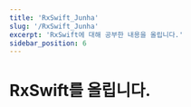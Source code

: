 ```yaml
---
title: 'RxSwift_Junha'
slug: '/RxSwift_Junha'
excerpt: 'RxSwift에 대해 공부한 내용을 올립니다.'
sidebar_position: 6
---
```


# RxSwift를 올립니다.